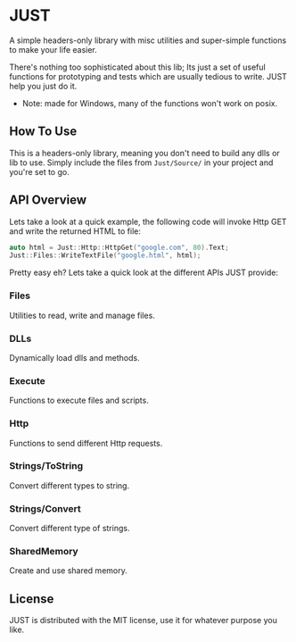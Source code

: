 # JUST

A simple headers-only library with misc utilities and super-simple functions to make your life easier.

There's nothing too sophisticated about this lib; Its just a set of useful functions for prototyping and tests which are usually tedious to write. JUST help you just do it.

* Note: made for Windows, many of the functions won't work on posix.

## How To Use

This is a headers-only library, meaning you don't need to build any dlls or lib to use. Simply include the files from `Just/Source/` in your project and you're set to go.

## API Overview

Lets take a look at a quick example, the following code will invoke Http GET and write the returned HTML to file:

```C
auto html = Just::Http::HttpGet("google.com", 80).Text;
Just::Files::WriteTextFile("google.html", html);
```

Pretty easy eh? Lets take a quick look at the different APIs JUST provide:

### Files

Utilities to read, write and manage files.

### DLLs

Dynamically load dlls and methods.

### Execute

Functions to execute files and scripts.

### Http

Functions to send different Http requests.

### Strings/ToString

Convert different types to string.

### Strings/Convert

Convert different type of strings.

### SharedMemory

Create and use shared memory.


## License

JUST is distributed with the MIT license, use it for whatever purpose you like.
